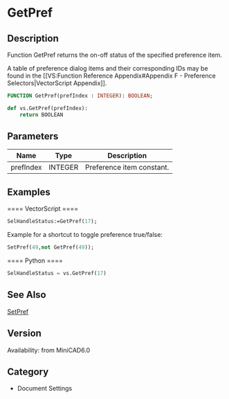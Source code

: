 # GetPref

## Description
Function GetPref returns the on-off status of the specified preference item.

A table of preference dialog items and their corresponding IDs may be found in the [[VS:Function Reference Appendix#Appendix F - Preference Selectors|VectorScript Appendix]].

```pascal
FUNCTION GetPref(prefIndex : INTEGER): BOOLEAN;
```

```python
def vs.GetPref(prefIndex):
    return BOOLEAN
```

## Parameters
|Name|Type|Description|
|---|---|---|
|prefIndex|INTEGER|Preference item constant.|

## Examples
==== VectorScript ====
```pascal
SelHandleStatus:=GetPref(17);
```
Example for a shortcut to toggle preference true/false:
```pascal
SetPref(49,not GetPref(49));
```
==== Python ====
```python
SelHandleStatus = vs.GetPref(17)
```

## See Also
[SetPref](SetPref.md)

## Version
Availability: from MiniCAD6.0

## Category
* Document Settings

